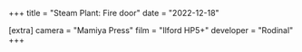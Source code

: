 +++
title =  "Steam Plant: Fire door"
date =  "2022-12-18"

[extra]
camera = "Mamiya Press"
film =  "Ilford HP5+"
developer =  "Rodinal"
+++
